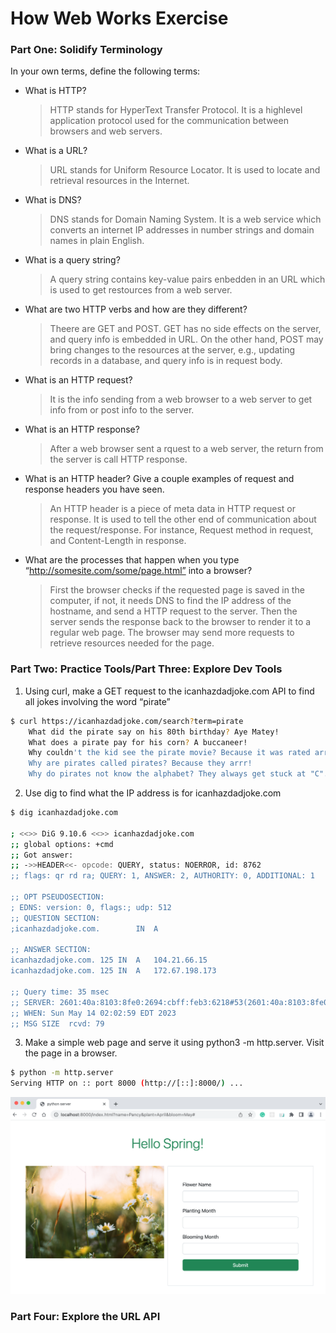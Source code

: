 # How Web Works Exercise

### Part One: Solidify Terminology

In your own terms, define the following terms:

- What is HTTP?

  > HTTP stands for HyperText Transfer Protocol. It is a highlevel application protocol used for the communication between browsers and web servers.

- What is a URL?

  > URL stands for Uniform Resource Locator. It is used to locate and retrieval resources in the Internet.

- What is DNS?

  > DNS stands for Domain Naming System. It is a web service which converts an internet IP addresses in number strings and domain names in plain English.

- What is a query string?

  > A query string contains key-value pairs enbedden in an URL which is used to get restources from a web server.

- What are two HTTP verbs and how are they different?

  > Theere are GET and POST. GET has no side effects on the server, and query info is embedded in URL. On the other hand, POST may bring changes to the resources at the server, e.g., updating records in a database, and query info is in request body.

- What is an HTTP request?

  > It is the info sending from a web browser to a web server to get info from or post info to the server.

- What is an HTTP response?

  > After a web browser sent a rquest to a web server, the return from the server is call HTTP response.

- What is an HTTP header? Give a couple examples of request and response headers you have seen.

  > An HTTP header is a piece of meta data in HTTP request or response. It is used to tell the other end of communication about the request/response. For instance, Request method in request, and Content-Length in response.

- What are the processes that happen when you type “http://somesite.com/some/page.html” into a browser?
  > First the browser checks if the requested page is saved in the computer, if not, it needs DNS to find the IP address of the hostname, and send a HTTP request to the server. Then the server sends the response back to the browser to render it to a regular web page. The browser may send more requests to retrieve resources needed for the page.

### Part Two: Practice Tools/Part Three: Explore Dev Tools

1. Using curl, make a GET request to the icanhazdadjoke.com API to find all jokes involving the word “pirate”

```bash
$ curl https://icanhazdadjoke.com/search?term=pirate
    What did the pirate say on his 80th birthday? Aye Matey!
    What does a pirate pay for his corn? A buccaneer!
    Why couldn't the kid see the pirate movie? Because it was rated arrr!
    Why are pirates called pirates? Because they arrr!
    Why do pirates not know the alphabet? They always get stuck at "C".
```

2. Use dig to find what the IP address is for icanhazdadjoke.com

```bash
$ dig icanhazdadjoke.com

; <<>> DiG 9.10.6 <<>> icanhazdadjoke.com
;; global options: +cmd
;; Got answer:
;; ->>HEADER<<- opcode: QUERY, status: NOERROR, id: 8762
;; flags: qr rd ra; QUERY: 1, ANSWER: 2, AUTHORITY: 0, ADDITIONAL: 1

;; OPT PSEUDOSECTION:
; EDNS: version: 0, flags:; udp: 512
;; QUESTION SECTION:
;icanhazdadjoke.com.		IN	A

;; ANSWER SECTION:
icanhazdadjoke.com.	125	IN	A	104.21.66.15
icanhazdadjoke.com.	125	IN	A	172.67.198.173

;; Query time: 35 msec
;; SERVER: 2601:40a:8103:8fe0:2694:cbff:feb3:6218#53(2601:40a:8103:8fe0:2694:cbff:feb3:6218)
;; WHEN: Sun May 14 02:02:59 EDT 2023
;; MSG SIZE  rcvd: 79
```

3. Make a simple web page and serve it using python3 -m http.server. Visit the page in a browser.

```bash
$ python -m http.server
Serving HTTP on :: port 8000 (http://[::]:8000/) ...
```

![spring](spring.png)

### Part Four: Explore the URL API
